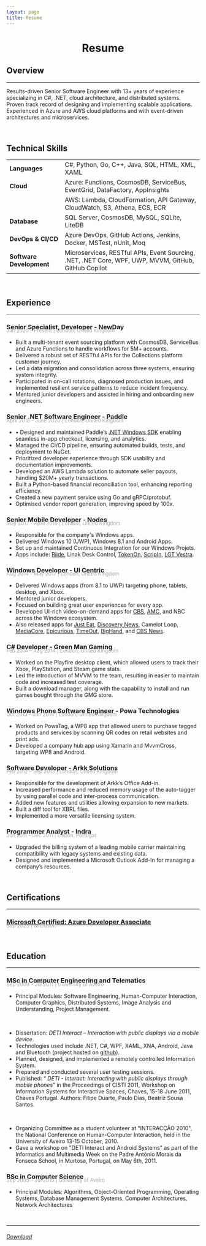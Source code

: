 ```yaml
---
layout: page
title: Resume
---
```


<h1 style="text-align: center">Resume</h1>

## Overview

---

Results-driven Senior Software Engineer with 13+ years of experience specializing in C#, .NET, cloud architecture, and distributed systems. Proven track record of designing and implementing scalable applications. Experienced in Azure and AWS cloud platforms and with event-driven architectures and microservices.

<br />

## Technical Skills

|                       |                                                                                           |
| --------------------- | ----------------------------------------------------------------------------------------- |
| **Languages**        | C#, Python, Go, C++, Java, SQL, HTML, XML, XAML                                                          |
| **Cloud**            | Azure: Functions, CosmosDB, ServiceBus, EventGrid, DataFactory, AppInsights
| | AWS: Lambda, CloudFormation, API Gateway, CloudWatch, S3, Athena, ECS, ECR                 |
| **Database**         | SQL Server, CosmosDB, MySQL, SQLite, LiteDB                                                          |
| **DevOps & CI/CD** | Azure DevOps, GitHub Actions, Jenkins, Docker, MSTest, nUnit, Moq |
| **Software Development** | Microservices, RESTful APIs, Event Sourcing, .NET, .NET Core, WPF, UWP, MVVM, GitHub, GitHub Copilot |

<br />

## Experience

---

### Senior Specialist, Developer - NewDay

<p style="font-size: small; color: #aaaaaa; margin-top: -25px"> Jan 2020 - Present  |  London, United Kingdom</p>

-	Built a multi-tenant event sourcing platform with CosmosDB, ServiceBus and Azure Functions to handle workflows for 5M+ accounts.
-	Delivered a robust set of RESTful APIs for the Collections platform customer journey.
-	Led a data migration and consolidation across three systems, ensuring system integrity.
-	Participated in on-call rotations, diagnosed production issues, and implemented resilient service patterns to reduce incident frequency.
-	Mentored junior developers and assisted in hiring and onboarding new engineers.

### Senior .NET Software Engineer - Paddle

<p style="font-size: small; color: #aaaaaa; margin-top: -25px"> April 2018 - June 2020  |  London, United Kingdom</p>

- •	Designed and maintained Paddle’s [.NET Windows SDK](https://www.nuget.org/packages/Paddle.PaddleSDK/) enabling seamless in-app checkout, licensing, and analytics.
-	Managed the CI/CD pipeline, ensuring automated builds, tests, and deployment to NuGet. 
-	Prioritized developer experience through SDK usability and documentation improvements.
-	Developed an AWS Lambda solution to automate seller payouts, handling $20M+ yearly transactions.
-	Built a Python-based financial reconciliation tool, enhancing reporting efficiency.
-	Created a new payment service using Go and gRPC/protobuf.
-	Optimised vendor report generation, improving speed by 100x.

### Senior Mobile Developer - Nodes

<p style="font-size: small; color: #aaaaaa; margin-top: -25px"> May 2017 - April 2018  |  London, United Kingdom</p>

- Responsible for the company's Windows apps.
- Delivered Windows 10 (UWP), Windows 8.1 and Android Apps.
- Set up and maintained Continuous Integration for our Windows Projets.
- Apps include: [Riide](https://www.microsoft.com/en-us/store/p/riide/9nnfj90bv4tx), Linak Desk Control, [TokenOn](https://play.google.com/store/apps/details?id=com.tokenon.tokenon), [ScripIn](https://play.google.com/store/apps/details?id=com.scripin.scripinevent), [LGT Vestra](https://play.google.com/store/apps/details?id=uk.vestra.wealth).

### Windows Developer - UI Centric

<p style="font-size: small; color: #aaaaaa; margin-top: -25px"> Aug 2014 - May 2017  |  London, United Kingdom</p>

- Delivered Windows apps (from 8.1 to UWP) targeting phone, tablets, desktop, and Xbox.
- Mentored junior developers.
- Focused on building great user experiences for every app.
- Developed UI-rich video-on-demand apps for [CBS](https://www.microsoft.com/en-us/store/p/cbs/9wzdncrfj0wk), [AMC](https://www.microsoft.com/en-us/store/p/amc/9nblggh1r5rn), and NBC across the Windows ecosystem.
- Also released apps for [Just Eat](https://www.microsoft.com/en-gb/store/p/just-eat-takeaway/9wzdncrdkb2l?rtc=1), [Discovery News](https://www.microsoft.com/en-gb/store/p/discovery-news/9wzdncrdrchv?rtc=1), Camelot Loop, [MediaCore](https://blogs.msdn.microsoft.com/ukschools/2014/06/02/mediacore-enhancing-engagement-via-visual-learning-capture-app-feature/), [Epicurious](https://www.microsoft.com/en-gb/store/p/epicurious-recipes-shopping-list/9wzdncrfj2j1), [TimeOut](https://www.microsoft.com/en-us/store/p/time-out-london/9nblggh08l6q), [BigHand](https://www.microsoft.com/en-gb/store/p/bighand-go/9nblggh1z9wx), and [CBS News](https://www.microsoft.com/en-gb/store/p/cbs-news/9wzdncrdg3lf).

### C# Developer - Green Man Gaming

<p style="font-size: small; color: #aaaaaa; margin-top: -25px"> Feb 2014 – Aug 2014  |  London, United Kingdom</p>

- Worked on the Playfire desktop client, which allowed users to track their Xbox, PlayStation, and Steam game stats.
- Led the introduction of MVVM to the team, resulting in easier to maintain code and increased test coverage.
- Built a download manager, along with the capability to install and run games bought through the GMG store.

### Windows Phone Software Engineer - Powa Technologies

<p style="font-size: small; color: #aaaaaa; margin-top: -25px"> Oct 2013 – Jan 2014  |  London, United Kingdom</p>

- Worked on PowaTag, a WP8 app that allowed users to purchase tagged products and services by scanning QR codes on retail websites and print ads.
- Developed a company hub app using Xamarin and MvvmCross, targeting WP8 and Android.

### Software Developer - Arkk Solutions

<p style="font-size: small; color: #aaaaaa; margin-top: -25px"> Feb 2012 – Sep 2013  |  London, United Kingdom</p>

- Responsible for the development of Arkk’s Office Add-in.
- Increased performance and reduced memory usage of the auto-tagger by using parallel code and inter-process communication.
- Added new features and utilities allowing expansion to new markets.
- Built a diff tool for XBRL files.
- Implemented a more versatile licensing system.

### Programmer Analyst - Indra

<p style="font-size: small; color: #aaaaaa; margin-top: -25px"> Jun 2011 – Dec 2011  |  Lisbon, Portugal</p>

- Upgraded the billing system of a leading mobile carrier maintaining compatibility with legacy systems and existing data.
- Designed and implemented a Microsoft Outlook Add-In for managing a company’s resources.

<br />

## Certifications

---


### [Microsoft Certified: Azure Developer Associate](https://learn.microsoft.com/en-us/users/filipeduarte-0546/credentials/24f8101a697104)

<p style="font-size: small; color: #aaaaaa; margin-top: -25px"> Sep 2023  |  Microsoft</p>

<br />

## Education

---

### MSc in Computer Engineering and Telematics

<p style="font-size: small; color: #aaaaaa; margin-top: -25px"> Sep 2009 – Jul 2011  |  University of Aveiro</p>

- Principal Modules: Software Engineering, Human-Computer Interaction, Computer Graphics, Distributed Systems, Image Analysis and Understanding, Project Management.

<br />

- Dissertation: _DETI Interact – Interaction with public displays via a mobile device_.
- Technologies used include .NET, C#, WPF, XAML, XNA, Android, Java and Bluetooth (project hosted on [github](https://github.com/fmmendo/DetiInteract)).
- Planned, designed, and implemented a remotely controlled Information System.
- Prepared and conducted several user testing sessions.
- Published: “ _DETI - Interact: Interacting with public displays through mobile phones_” in the Proceedings of CISTI 2011, Workshop on Information Systems for Interactive Spaces, Chaves, 15-18 June 2011, Chaves Portugal. Authors: Filipe Duarte, Paulo Dias, Beatriz Sousa Santos.

<br />

- Organizing Committee as a student volunteer at "INTERACÇÃO 2010", the National Conference on Human-Computer Interaction, held in the University of Aveiro 13-15 October, 2010.
- Gave a workshop on "DETI Interact and Android Systems" as part of the Informatics and Multimedia Week on the Padre António Morais da Fonseca School, in Murtosa, Portugal, on May 6th, 2011.

### BSc in Computer Science

<p style="font-size: small; color: #aaaaaa; margin-top: -25px"> Sep 2005 – Jul 2010  |  University of Aveiro</p>

- Principal Modules: Algorithms, Object-Oriented Programming, Operating Systems, Database Management Systems, Computer Architectures, Network Architectures

<br />

---

###### [Download](https://1drv.ms/b/s!And2bv7mGIgupaNy6z8P17b4gJgAaw?e=GG5VVY)
